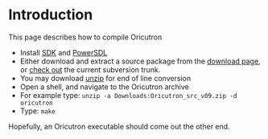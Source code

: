 # Introduction #

This page describes how to compile Oricutron

  * Install [SDK](http://www.morphos.de/downloads) and [PowerSDL](http://aminet.net/package/util/libs/powersdl)
  * Either download and extract a source package from the [download page](http://www.petergordon.org.uk/oricutron/), or [check out](http://code.google.com/p/oriculator/source/checkout) the current subversion trunk.
  * You may download [unzip](http://aminet.net/package/util/arc/unzip-morphos) for end of line conversion
  * Open a shell, and navigate to the Oricutron archive
  * For example type:
`unzip -a Downloads:Oricutron_src_v09.zip -d oricutron`
  * Type:
`make`

Hopefully, an Oricutron executable should come out the other end.